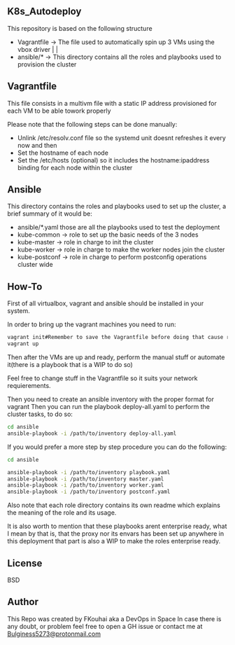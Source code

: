 K8s_Autodeploy
--------------

This repository is based on the following structure


 - Vagrantfile -> The file used to automatically spin up 3 VMs using the vbox driver
|
|
- ansible/* -> This directory contains all the roles and playbooks used to provision the cluster

Vagrantfile
-----------

This file consists in a multivm file with a static IP address provisioned for each VM to be able towork properly

Please note that the following steps can be done manually:

- Unlink /etc/resolv.conf file so the systemd unit doesnt refreshes it every now and then
- Set the hostname of each node
- Set the /etc/hosts (optional) so it includes the hostname:ipaddress binding for each node within the cluster 

Ansible
-------

This directory contains the roles and playbooks used to set up the cluster, a brief summary of it would be:

- ansible/*.yaml those are all the playbooks used to test the deployment
- kube-common -> role to set up the basic needs of the 3 nodes
- kube-master -> role in charge to init the cluster
- kube-worker -> role in charge to make the worker nodes join the cluster 
- kube-postconf -> role in charge to perform postconfig operations cluster wide

How-To
------
First of all virtualbox, vagrant and ansible should be installed in your system.

In order to bring up the vagrant machines you need to run: 

```bash
vagrant init#Remember to save the Vagrantfile before doing that cause running the init will override the file
vagrant up 
```

Then after the VMs are up and ready, perform the manual stuff or automate it(there is a playbook that is a WIP to do so)

Feel free to change stuff in the Vagrantfile so it suits your network requierements.

Then you need to create an ansible inventory with the proper format for vagrant
Then you can run the playbook deploy-all.yaml to perform the cluster tasks, to do so:

```bash
cd ansible 
ansible-playbook -i /path/to/inventory deploy-all.yaml
```
If you would prefer a more step by step procedure you can do the following:
```bash
cd ansible

ansible-playbook -i /path/to/inventory playbook.yaml
ansible-playbook -i /path/to/inventory master.yaml
ansible-playbook -i /path/to/inventory worker.yaml
ansible-playbook -i /path/to/inventory postconf.yaml

```

Also note that each role directory contains its own readme which explains the meaning of the role and its usage.

It is also worth to mention that these playbooks arent enterprise ready, what I mean by that is, that the proxy nor its envars has been set up anywhere in this deployment that part is also a WIP to make the roles enterprise ready.

License
-------
BSD 

Author
------
This Repo was created by FKouhai aka a DevOps in Space
In case there is any doubt, or problem feel free to open a GH issue or contact me at Bulginess5273@protonmail.com
